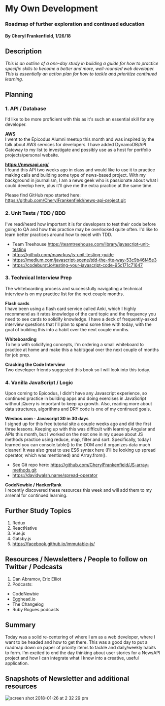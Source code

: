 # My Own Development

### Roadmap of further exploration and continued education

#### By Cheryl Frankenfield, 1/26/18

## Description

_This is an outline of a one-day study in building a guide for how to practice specific skills to become a better and more, well-rounded web developer. This is essentially an action plan for how to tackle and prioritize continued learning._

## Planning

### 1. API / Database

I'd like to be more proficient with this as it's such an essential skill for any developer.

  **AWS** <br>
I went to the Epicodus Alumni meetup this month and was inspired by the talk about AWS services for developers. I have added DynamoDB/API Gateway to my list to investigate and possibly use as a host for portfolio projects/personal website.

  **https://newsapi.org/** <br>
I found this API two weeks ago in class and would like to use it to practice making calls and building some type of news-based project. With my background in journalism, I am a news geek who is passionate about what I could develop here, plus it'll give me the extra practice at the same time.

Please find GitHub repo started here:
https://github.com/CherylFrankenfield/news-api-project.git

### 2. Unit Tests / TDD / BDD

I've read/heard how important it is for developers to test their code before going to QA and how this practice may be overlooked quite often. I'd like to learn better practices around how to excel with TDD.

  * Team Treehouse
  https://teamtreehouse.com/library/javascript-unit-testing
  * https://github.com/mawrkus/js-unit-testing-guide
  * https://medium.com/javascript-scene/tdd-the-rite-way-53c9b46f45e3
  * https://codeburst.io/testing-your-javascript-code-95c171c71647

### 3. Technical Interview Prep

The whiteboarding process and successfully navigating a technical interview is on my practice list for the next couple months.

**Flash cards**<br>
I have been using a flash card service called Anki, which I highly recommend as it rates knowledge of the card topic and the frequency you need to see cards to solidify knowledge. I have a deck of frequently-asked interview questions that I'll plan to spend some time with today, with the goal of building this into a habit over the next couple months.

**Whiteboarding**<br>
To help with solidifying concepts, I'm ordering a small whiteboard to practice at home and make this a habit/goal over the next couple of months for job prep.

**Cracking the Code Interview**<br>
Two developer friends suggested this book so I will look into this today.

### 4. Vanilla JavaScript / Logic

Upon coming to Epicodus, I didn't have any Javascript experience, so continued practice in building apps and doing exercises in JavaScript without jQuery is important to keep up growth. Also, reading more about data structures, algorithms and DRY code is one of my continued goals.

**Wesbos.com - Javascript 30 in 30 days** <br>
I signed up for this free tutorial site a couple weeks ago and did the first three lessons. Keeping up with this was difficult with learning Angular and APIs this month, but I worked on the next one in my queue about JS methods practice using reduce, map, filter and sort. Specifically, today I learned you can console.table() to the DOM and it organizes data much cleaner! It was also great to use ES6 syntax here (I'll be looking up spread operator, which was mentioned) and Array.from().
* See Git repo here: https://github.com/CherylFrankenfield/JS-array-methods.git
* https://davidwalsh.name/spread-operator

**CodeNewbie / HackerRank** <br>
I recently discovered these resources this week and will add them to my arsenal for continued learning.

## Further Study Topics

1. Redux
2. ReactNative
3. Vue.js
4. Gatsby.js
5. https://facebook.github.io/immutable-js/

## Resources / Newsletters / People to follow on Twitter / Podcasts
1. Dan Abramov, Eric Elliot
2. Podcasts:

* CodeNewbie
* Egghead.io
* The Changelog
* Ruby Rogues podcasts

## Summary
Today was a solid re-centering of where I am as a web developer, where I want to be headed and how to get there. This was a good day to put a roadmap down on paper of priority items to tackle and daily/weekly habits to form. I'm excited to end the day thinking about user stories for a NewsAPI project and how I can integrate what I know into a creative, useful application. 

## Snapshots of Newsletter and additional resources
![screen shot 2018-01-26 at 2 32 29 pm](https://user-images.githubusercontent.com/32469854/35463764-27e4ccc0-02a7-11e8-8a0e-92984f0c7416.png)
